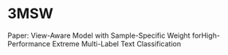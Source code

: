 # 3MSW
Paper: View-Aware Model with Sample-Specific Weight forHigh-Performance Extreme Multi-Label Text Classification

